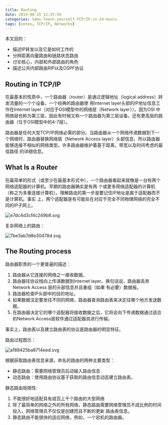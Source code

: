 ```yaml
---
title: Routing
date: 2019-08-15 12:37:59
categories: Sams-Teach-yourself-TCP/IP-in-24-hours
tags: [notes, TCP/IP, Networks]
---
```


本文目的：

- 描述IP转发以及它是如何工作的
- 分辨距离向量路由和链路状态路由
- 讨论核心，内部和外部路由的角色
- 描述公共内部路由RIP以及OSPF协议

## Routing in TCP/IP

在最基本的性质中，一个路由器（router）是通过逻辑地址（logical address）转发流量的一个个设备。一个经典的路由器使
用Internet layer头部的IP地址信息工作在Internet layer（对应于OSI模型中的网络层（Network layer））。因为OSI
中网络层也称为第三层，因此有时候又称一个路由器为第三层设备。还有更高层的路由器（位于OSI模型中的4-7层）。

路由器是任何大型TCP/IP网络必需的部分。当路由器从一个网络传递数据到下一个网络时，路由器替换网络层（Network 
Access layer）头部信息，所以路由器能够连接不相似的网络类型。许多路由器维护着基于距离，带宽以及时间考虑的最佳路径
的详细信息。

## What Is a Router

在最简单的形式（或至少在最基本形式中），一个路由器看起来就像是一台有两个网络适配器的计算机。早期的路由器确实是有两
个或更多网络适配器的计算机（称之为多重连接计算机）。理解路由的第一步是要记住IP地址是属于适配器而不是计算机。事实
上，两个适配器是有可能处在对应于完全不同物理网络的完全不同的IP子网上。

![e7dc4d3cf4c249b8.svg](https://i.quantuminit.com/e7dc4d3cf4c249b8.svg)

复杂网络上的路由：

![7be3ab7d8e30478d.svg](https://i.quantuminit.com/7be3ab7d8e30478d.svg)

## The Routing process

路由器职责的一个更普遍的描述：

1. 路由器从它连接的网络之一接收数据。
2. 路由器往协议栈向上传递数据到Internet layer。换句话说，路由器丢弃Network Access 层的头部信息并且重组（如果
有必要）数据报。
3. 路由器检查IP头部中的目的地址。
4. 如果数据注定要发往不同的网络，路由器查询路由表来决定往哪个地方发送数据。
5. 在路由器决定它的哪个适配器将接收数据之后，它将会向下传递数据通过适合的Network Access层软件通过适配器具进行传输。

事实上，路由表以及建立路由表的协议是路由器的明显特征。

路由过程图示：

![a188425ba8714eed.svg](https://i.quantuminit.com/a188425ba8714eed.svg)

根据获取路由表信息来源，命名的路由的两种主要类型：

- 静态路由：需要网络管理员后动输入路由信息
- 动态路由：使用路由协议基于获取的路由信息动态建立路由表。

静态路由局限性:

1. 不能很好地适配具有成百上千个路由的大型网络
2. 除了最简单的网络之外的所有网络，静态路由需要网络管理员不成比例的时间投入，网络管理员不仅仅是创建而且不断的更新
路由表信息。
3. 静态路由不能很快的适应网络，例如，一个宕机的路由器。
